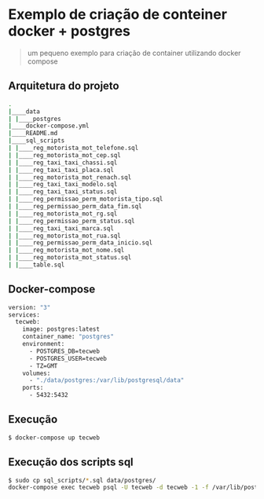 # Exemplo de criação de conteiner docker + postgres
> um pequeno exemplo para criação de container utilizando docker compose

## Arquitetura do projeto

```bash
.
|____data
| |____postgres
|____docker-compose.yml
|____README.md
|____sql_scripts
| |____reg_motorista_mot_telefone.sql
| |____reg_motorista_mot_cep.sql
| |____reg_taxi_taxi_chassi.sql
| |____reg_taxi_taxi_placa.sql
| |____reg_motorista_mot_renach.sql
| |____reg_taxi_taxi_modelo.sql
| |____reg_taxi_taxi_status.sql
| |____reg_permissao_perm_motorista_tipo.sql
| |____reg_permissao_perm_data_fim.sql
| |____reg_motorista_mot_rg.sql
| |____reg_permissao_perm_status.sql
| |____reg_taxi_taxi_marca.sql
| |____reg_motorista_mot_rua.sql
| |____reg_permissao_perm_data_inicio.sql
| |____reg_motorista_mot_nome.sql
| |____reg_motorista_mot_status.sql
| |____table.sql

```  
## Docker-compose
```bash
version: "3"
services:
  tecweb:
    image: postgres:latest
    container_name: "postgres"
    environment:
      - POSTGRES_DB=tecweb
      - POSTGRES_USER=tecweb
      - TZ=GMT
    volumes:
      - "./data/postgres:/var/lib/postgresql/data"
    ports:
      - 5432:5432
```


## Execução

```bash
$ docker-compose up tecweb
```  
## Execução dos scripts sql  

```bash
$ sudo cp sql_scripts/*.sql data/postgres/
docker-compose exec tecweb psql -U tecweb -d tecweb -1 -f /var/lib/postgresql/data/table.sql
```  


